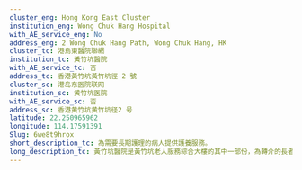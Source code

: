 ```yaml
---
cluster_eng: Hong Kong East Cluster
institution_eng: Wong Chuk Hang Hospital
with_AE_service_eng: No
address_eng: 2 Wong Chuk Hang Path, Wong Chuk Hang, HK
cluster_tc: 港島東醫院聯網
institution_tc: 黃竹坑醫院
with_AE_service_tc: 否
address_tc: 香港黃竹坑黃竹坑徑 2 號
cluster_sc: 港岛东医院联网
institution_sc: 黄竹坑医院
with_AE_service_sc: 否
address_sc: 香港黄竹坑黄竹坑径2 号
latitude: 22.250965962
longitude: 114.17591391
Slug: 6we8t9hrox
short_description_tc: 為需要長期護理的病人提供護養服務。
long_description_tc: 黃竹坑醫院是黃竹坑老人服務綜合大樓的其中一部份，為轉介的長者提供延續護理、復康和療養服務。
---
```

